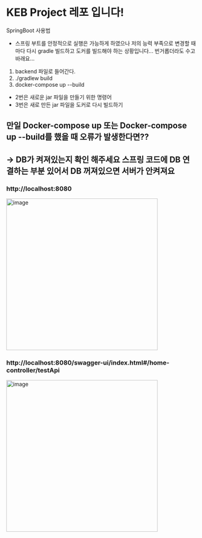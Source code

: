 # KEB Project 레포 입니다!


SpringBoot 사용법
- 스프링 부트를 안정적으로 실행은 가능하게 하였으나   저의 능력 부족으로 변경할 때 마다 다시 gradle 빌드하고 도커를 빌드해야 하는 상황입니다...   번거롭더라도 수고 바래요...   
1. backend 파일로 들어간다.
2. ./gradlew build
3. docker-compose up --build

- 2번은 새로운 jar 파일을 만들기 위한 명령어
- 3번은 새로 만든 jar 파일을 도커로 다시 빌드하기
## 만일 Docker-compose up 또는 Docker-compose up --build를 했을 때 오류가 발생한다면??
## -> DB가 켜져있는지 확인 해주세요 스프링 코드에 DB 연결하는 부분 있어서 DB 꺼져있으면 서버가 안켜져요

### http://localhost:8080   
<img width="400" alt="image" src="https://github.com/Mariojung123/KEBProject_BE/assets/115441849/cdc41562-8c10-498f-a72c-aecb3acd5f56">   

### http://localhost:8080/swagger-ui/index.html#/home-controller/testApi   
<img width="400" alt="image" src="https://github.com/Mariojung123/KEBProject_BE/assets/115441849/8d16dcad-26f1-4984-be22-7395e41d7ae0">
